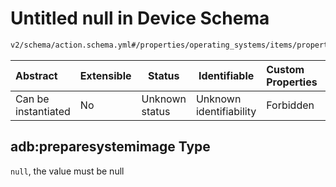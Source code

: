 # Untitled null in Device Schema

```txt
v2/schema/action.schema.yml#/properties/operating_systems/items/properties/steps/items/properties/actions/items/oneOf/20/properties/adb:preparesystemimage
```




| Abstract            | Extensible | Status         | Identifiable            | Custom Properties | Additional Properties | Access Restrictions | Defined In                                                           |
| :------------------ | ---------- | -------------- | ----------------------- | :---------------- | --------------------- | ------------------- | -------------------------------------------------------------------- |
| Can be instantiated | No         | Unknown status | Unknown identifiability | Forbidden         | Forbidden             | none                | [device.schema.json\*](../device.schema.json "open original schema") |

## adb:preparesystemimage Type

`null`, the value must be null
